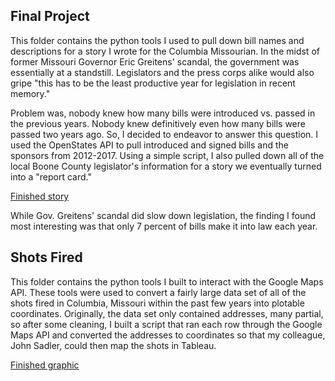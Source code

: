 ## Final Project 

This folder contains the python tools I used to pull down bill names and descriptions for a story I wrote for the Columbia Missourian. In the midst of former Missouri Governor Eric Greitens' scandal, the government was essentially at a standstill. Legislators and the press corps alike would also gripe "this has to be the least productive year for legislation in recent memory." 

Problem was, nobody knew how many bills were introduced vs. passed in the previous years. Nobody knew definitively even how many bills were passed two years ago. So, I decided to endeavor to answer this question. I used the OpenStates API to pull introduced and signed bills and the sponsors from 2012-2017. Using a simple script, I also pulled down all of the local Boone County legislator's information for a story we eventually turned into a "report card."

[Finished story](https://www.columbiamissourian.com/news/local/as-hundreds-of-new-bills-pour-in-constituents-shouldn-t/article_be243142-daf4-11e7-a71d-1b3ba9108081.html)

While Gov. Greitens' scandal did slow down legislation, the finding I found most interesting was that only 7 percent of bills make it into law each year. 

## Shots Fired

This folder contains the python tools I built to interact with the Google Maps API. These tools were used to convert a fairly large data set of all of the shots fired in Columbia, Missouri within the past few years into plotable coordinates. Originally, the data set only contained addresses, many partial, so after some cleaning, I built a script that ran each row through the Google Maps API and converted the addresses to coordinates so that my colleague, John Sadler, could then map the shots in Tableau. 

[Finished graphic](https://www.columbiamissourian.com/visuals/shots-fired-and-heard-in-columbia-since-jan/html_a6d128e8-e066-11e7-91cd-2fea0e3fee22.html)
